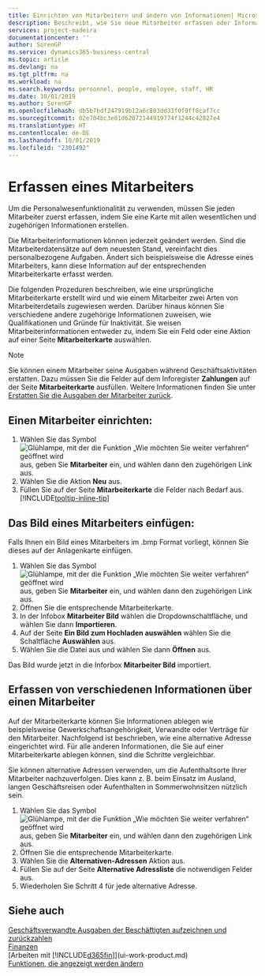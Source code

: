 ```yaml
---
title: Einrichten von Mitarbeitern und ändern von Informationen| Microsoft Docs
description: Beschreibt, wie Sie neue Mitarbeiter erfassen oder Informationen für vorhandene Mitarbeiter bearbeiten.
services: project-madeira
documentationcenter: ''
author: SorenGP
ms.service: dynamics365-business-central
ms.topic: article
ms.devlang: na
ms.tgt_pltfrm: na
ms.workload: na
ms.search.keywords: personnel, people, employee, staff, HR
ms.date: 10/01/2019
ms.author: SorenGP
ms.openlocfilehash: db5b7bdf247919b12a6c803dd33f0f9ff8caf7cc
ms.sourcegitcommit: 02e704bc3e01d62072144919774f1244c42827e4
ms.translationtype: HT
ms.contentlocale: de-DE
ms.lasthandoff: 10/01/2019
ms.locfileid: "2301492"
---
```

# <a name="register-employees"></a>Erfassen eines Mitarbeiters
Um die Personalwesenfunktionalität zu verwenden, müssen Sie jeden Mitarbeiter zuerst erfassen, indem Sie eine Karte mit allen wesentlichen und zugehörigen Informationen erstellen.

Die Mitarbeiterinformationen können jederzeit geändert werden. Sind die Mitarbeiterdatensätze auf dem neuesten Stand, vereinfacht dies personalbezogene Aufgaben. Ändert sich beispielsweise die Adresse eines Mitarbeiters, kann diese Information auf der entsprechenden Mitarbeiterkarte erfasst werden.

Die folgenden Prozeduren beschreiben, wie eine ursprüngliche Mitarbeiterkarte erstellt wird und wie einem Mitarbeiter zwei Arten von Mitarbeiterdetails zugewiesen werden. Darüber hinaus können Sie verschiedene andere zugehörige Informationen zuweisen, wie Qualifikationen und Gründe für Inaktivität. Sie weisen Mitarbeiterinformationen entweder zu, indem Sie ein Feld oder eine Aktion auf einer Seite **Mitarbeiterkarte** auswählen.

> [!NOTE]  
> Sie können einem Mitarbeiter seine Ausgaben während Geschäftsaktivitäten erstatten. Dazu müssen Sie die Felder auf dem Inforegister **Zahlungen** auf der Seite **Mitarbeiterkarte** ausfüllen. Weitere Informationen finden Sie unter [Erstatten Sie die Ausgaben der Mitarbeiter zurück](finance-how-record-reimburse-employee-expenses.md).

## <a name="to-set-up-an-employee"></a>Einen Mitarbeiter einrichten:
1. Wählen Sie das Symbol ![Glühlampe, mit der die Funktion „Wie möchten Sie weiter verfahren“ geöffnet wird](media/ui-search/search_small.png "Wie möchten Sie weiter verfahren?") aus, geben Sie **Mitarbeiter** ein, und wählen dann den zugehörigen Link aus.
2. Wählen Sie die Aktion **Neu** aus.
3. Füllen Sie auf der Seite **Mitarbeiterkarte** die Felder nach Bedarf aus. [!INCLUDE[tooltip-inline-tip](includes/tooltip-inline-tip_md.md)]

## <a name="to-insert-a-picture-of-an-employee"></a>Das Bild eines Mitarbeiters einfügen:
Falls Ihnen ein Bild eines Mitarbeiters im .bmp Format vorliegt, können Sie dieses auf der Anlagenkarte einfügen.

1. Wählen Sie das Symbol ![Glühlampe, mit der die Funktion „Wie möchten Sie weiter verfahren“ geöffnet wird](media/ui-search/search_small.png "Wie möchten Sie weiter verfahren?") aus, geben Sie **Mitarbeiter** ein, und wählen dann den zugehörigen Link aus.
2. Öffnen Sie die entsprechende Mitarbeiterkarte.
3. In der Infobox **Mitarbeiter Bild** wählen die Dropdownschaltfläche, und wählen Sie dann **Importieren**.
4. Auf der Seite **Ein Bild zum Hochladen auswählen** wählen Sie die Schaltfläche **Auswählen** aus.
5. Wählen Sie die Datei aus und wählen Sie dann **Öffnen** aus.

Das Bild wurde jetzt in die Inforbox **Mitarbeiter Bild** importiert.

## <a name="to-register-various-information-about-an-employee"></a>Erfassen von verschiedenen Informationen über einen Mitarbeiter
Auf der Mitarbeiterkarte können Sie Informationen ablegen wie beispielsweise Gewerkschaftsangehörigkeit, Verwandte oder Verträge für den Mitarbeiter. Nachfolgend ist beschrieben, wie eine alternative Adresse eingerichtet wird. Für alle anderen Informationen, die Sie auf einer Mitarbeiterkarte ablegen können, sind die Schritte vergleichbar.

Sie können alternative Adressen verwenden, um die Aufenthaltsorte Ihrer Mitarbeiter nachzuverfolgen. Dies kann z. B. beim Einsatz im Ausland, langen Geschäftsreisen oder Aufenthalten in Sommerwohnsitzen nützlich sein.

1. Wählen Sie das Symbol ![Glühlampe, mit der die Funktion „Wie möchten Sie weiter verfahren“ geöffnet wird](media/ui-search/search_small.png "Wie möchten Sie weiter verfahren?") aus, geben Sie **Mitarbeiter** ein, und wählen dann den zugehörigen Link aus.
2. Öffnen Sie die entsprechende Mitarbeiterkarte.
3. Wählen Sie die **Alternativen-Adressen** Aktion aus.
4. Füllen Sie auf der Seite **Alternative Adressliste** die notwendigen Felder aus.
5. Wiederholen Sie Schritt 4 für jede alternative Adresse.

## <a name="see-also"></a>Siehe auch
[Geschäftsverwandte Ausgaben der Beschäftigten aufzeichnen und zurückzahlen](finance-how-record-reimburse-employee-expenses.md)  
[Finanzen](finance.md)  
[Arbeiten mit [!INCLUDE[d365fin](includes/d365fin_md.md)]](ui-work-product.md)  
[Funktionen, die angezeigt werden ändern](ui-experiences.md)
